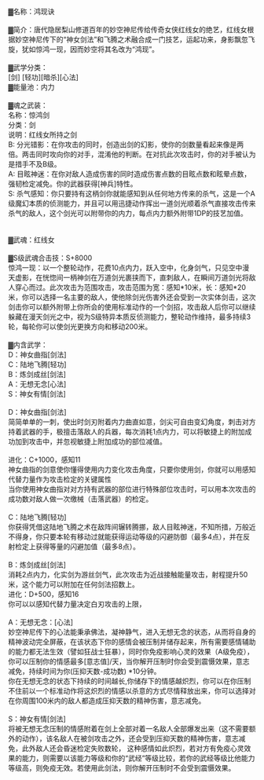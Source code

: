 <title>鸿现诀</title>
<meta name="GENERATOR" content="WinCHM">
<meta http-equiv="Content-Type" content="text/html; charset=gb2312">
<br>▓名称：鸿现诀
<br>
<br>▓简介：唐代隐居梨山修道百年的妙空神尼传给传奇女侠红线女的绝艺，红线女根据妙空神尼传下的“神女剑法”和飞腾之术融合成一门技艺，运起功来，身影飘忽飞旋，犹如惊鸿一现，因而妙空将其名改为“鸿现”。
<br>
<br>▓武学分类：
<br>[剑] [轻功][暗杀][心法]
<br>▓能量池：内力
<br>
<br>▓魂之武装：
<br>名称：惊鸿剑
<br>分类：剑
<br>说明：红线女所持之剑
<br>B: 分光错影：在你攻击的同时，创造出剑的幻影，使你的剑数量看起来像是两倍。两击同时攻向你的对手，混淆他的判断。在对抗此次攻击时，你的对手被认为是措手不及B级。
<br>A: 目眩神迷：在你对敌人造成伤害的同时造成伤害点数的目眩点数和眩晕点数，强韧检定减免。你的武器获得[神兵]特性。
<br>S: 杀气感知：你只要持有这柄剑你就能感知到从任何地方传来的杀气，这是一个A级魔幻本质的侦测能力，并且可以用迅捷动作挥出一道剑光顺着杀气直接攻击传来杀气的敌人，这个剑光可以附带你的内力，每点内力额外附带1DP的技艺加值。
<br>
<br>
<br>▓武魂：红线女
<br>
<br>▓S级武魂合击技：S+8000
<br>惊鸿一现：以一个整轮动作，花费10点内力，跃入空中，化身剑气，只见空中漫天虚影，在恍惚间一柄神剑在万道剑光裹挟而下，直刺敌人，在瞬间万道剑光将敌人穿心而过。此次攻击为范围攻击，攻击范围为宽：感知*10米，长：感知*20米，你可以选择一名主要的敌人，使他除剑光伤害外还会受到一次实体剑击，这次剑击你可以额外附带上你所会的使用标准动作的一个剑招，攻击敌人后你可以继续躲藏在漫天剑光之中，视为S级特异本质反侦测能力，整轮动作维持，最多持续3轮，每轮你可以使剑光更换方向和移动200米。
<br>
<br>▓内含武学：
<br>D：神女曲指[剑法]
<br>C：陆地飞腾[轻功]
<br>B：炼剑成丝[剑法]
<br>A：无想无念[心法]
<br>S：神女有情[剑法]
<br>
<br>D：神女曲指[剑法]
<br>    简简单单的一刺，使出时剑刃附着内力曲直如意，剑尖可自由变幻角度，刺击对方持着武器的手，极擅击落敌人的兵器，每次消耗1点内力，可以将敏捷上的附加成功加到攻击中，并忽视敏捷上附加成功的部位减值。
<br>
<br>进化：C+1000，感知11
<br>    神女曲指的剑意使你懂得使用内力变化攻击角度，只要你使用剑，你就可以用感知代替力量作为攻击检定的关键属性
<br>    当你使用神女曲指对对方持有武器的部位进行特殊部位攻击时，可以用本次攻击的成功数对敌人做一次缴械（击落武器）的检定。
<br>
<br>C：陆地飞腾[轻功]
<br>    你获得凭借这陆地飞腾之术在敌阵间辗转腾挪，敌人目眩神迷，不知所措，万般近不得身，你只要本轮有移动过就能获得运动等级的闪避防御（最多4点），并在反射检定上获得等量的闪避加值（最多8点）。
<br>
<br>B：炼剑成丝[剑法]
<br>消耗2点内力，化实剑为游丝剑气，此次攻击为近战接触能量攻击，射程提升50米，这个能力可以附加在任何剑法招数上。
<br>进化：D+500，感知16
<br>你可以以感知代替力量决定白刃攻击的上限，
<br>
<br>A：无想无念：[心法]
<br>    妙空神尼传下的心法能秉承佛法，凝神静气，进入无想无念的状态，从而将自身的精神波动完全屏蔽，在该状态下你的感情会被压制并储存起来，所有需要感情辅助的能力都无法生效（譬如狂战士狂暴），同时你免疫影响心灵的效果（A级免疫），你可以压制你的情感最多[意志值]/天，当你解开压制时你会受到震慑效果，意志减免，持续时间为你(压抑天数-成功数) *10分钟。
<br>你在无想无念的状态下持续的时间越长,你储存下的情感越炽烈，你可以在你压制不住前以一个标准动作将这炽烈的情感以杀意的方式尽情释放出来，你可以选择对在你周围100米内的敌人都造成压抑天数的精神伤害，意志减免。
<br>
<br>S：神女有情[剑法]
<br>    将被无想无念压制的情感附着在剑上全部对着一名敌人全部爆发出来（这不需要额外的动作），该名敌人在被剑攻击之外，还会受到压抑天数的精神伤害，意志减免，此外敌人还会昏迷检定失败数轮， 这种感情如此炽烈，若对方有免疫心灵效果的能力，则需要以该能力等级和你的“武经”等级比较，若你的武经等级比他能力等级高，则免疫无效。若使用此剑法，则你解开压制时不会受到震慑效果。
<br>
<br>
<br>
<br>
<br>